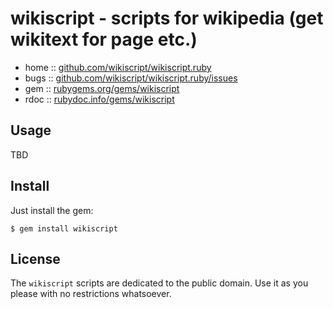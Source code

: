 # wikiscript - scripts for wikipedia (get wikitext for page etc.)

* home  :: [github.com/wikiscript/wikiscript.ruby](https://github.com/wikiscript/wikiscript.ruby)
* bugs  :: [github.com/wikiscript/wikiscript.ruby/issues](https://github.com/wikiscript/wikiscript.ruby/issues)
* gem   :: [rubygems.org/gems/wikiscript](https://rubygems.org/gems/wikiscript)
* rdoc  :: [rubydoc.info/gems/wikiscript](http://rubydoc.info/gems/wikiscript)


## Usage

TBD

## Install

Just install the gem:

    $ gem install wikiscript


## License

The `wikiscript` scripts are dedicated to the public domain.
Use it as you please with no restrictions whatsoever.
